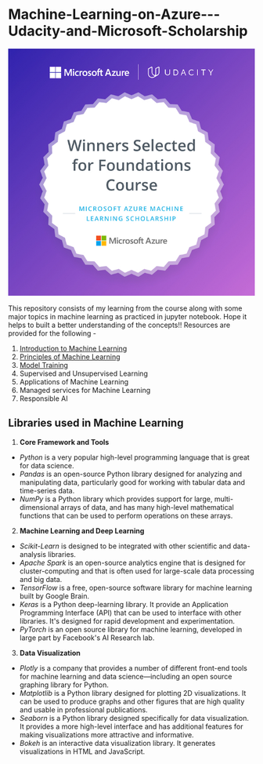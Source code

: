 # Machine-Learning-on-Azure---Udacity-and-Microsoft-Scholarship
![scholarship batch](/images/batch.jpg)

This repository consists of my learning from the course along with some major topics in machine learning as practiced in jupyter notebook. Hope it helps to built a better understanding of the concepts!! 
Resources are provided for the following - 
1. [Introduction to Machine Learning](Lesson-1.Introduction-to-ML.md)
2. [Principles of Machine Learning](Lesson-2.What-is-ML?.md) 
3. [Model Training](Lesson-3.Model-Training.md) 
4. Supervised and Unsupervised Learning
5. Applications of Machine Learning
6. Managed services for Machine Learning 
7. Responsible AI


## Libraries used in Machine Learning 
1. **Core Framework and Tools**
-	*Python* is a very popular high-level programming language that is great for data science.
-	*Pandas* is an open-source Python library designed for analyzing and manipulating data, particularly good for working with tabular data and time-series data.
-	*NumPy* is a Python library which provides support for large, multi-dimensional arrays of data, and has many high-level mathematical functions that can be used to perform operations on these arrays.

2. **Machine Learning and Deep Learning**
-	*Scikit-Learn* is designed to be integrated with other scientific and data-analysis libraries.
-	*Apache Spark* is an open-source analytics engine that is designed for cluster-computing and that is often used for large-scale data processing and big data.
-	*TensorFlow* is a free, open-source software library for machine learning built by Google Brain.
-	*Keras* is a Python deep-learning library. It provide an Application Programming Interface (API) that can be used to interface with other libraries. It's designed for rapid development and experimentation.
-	*PyTorch* is an open source library for machine learning, developed in large part by Facebook's AI Research lab. 

3. **Data Visualization**
-	*Plotly* is a company that provides a number of different front-end tools for machine learning and data science—including an open source graphing library for Python.
-	*Matplotlib* is a Python library designed for plotting 2D visualizations. It can be used to produce graphs and other figures that are high quality and usable in professional publications.
-	*Seaborn* is a Python library designed specifically for data visualization. It provides a more high-level interface and has additional features for making visualizations more attractive and informative.
-	*Bokeh* is an interactive data visualization library. It generates visualizations in HTML and JavaScript.

